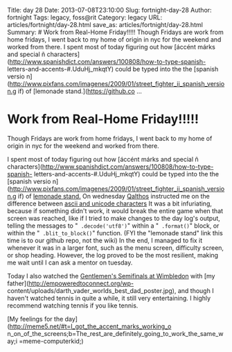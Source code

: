 Title: day 28
Date: 2013-07-08T23:10:00
Slug: fortnight-day-28
Author: fortnight
Tags: legacy, foss@rit
Category: legacy
URL: articles/fortnight/day-28.html
save_as: articles/fortnight/day-28.html
Summary: # Work from Real-Home Friday!!!!!  Though Fridays are work from home fridays, I went back to my home of origin in nyc for the weekend and worked from there.  I spent most of today figuring out how [áccént márks and special ñ characters](http://www.spanishdict.com/answers/100808/how-to-type-spanish- letters-and-accents-#.UduHj_mkqtY) could be typed into the the [spanish versio n](http://www.pixfans.com/imagenes/2009/01/street_fighter_ii_spanish_version.g if) of [lemonade stand.](https://github.co ... 

# Work from Real-Home Friday!!!!!

Though Fridays are work from home fridays, I went back to my home of origin in
nyc for the weekend and worked from there.

I spent most of today figuring out how [áccént márks and special ñ
characters](http://www.spanishdict.com/answers/100808/how-to-type-spanish-
letters-and-accents-#.UduHj_mkqtY) could be typed into the the [spanish versio
n](http://www.pixfans.com/imagenes/2009/01/street_fighter_ii_spanish_version.g
if) of [lemonade stand.](https://github.com/FOSSRIT/lemonade-stand) On
wednesday [Qalthos](https://github.com/qalthos) instructed me on the
difference between [ascii and unicode
characters](http://docs.python.org/2/howto/unicode.html) It was a bit
infuriating, because if something didn't work, it would break the entire game
when that screen was reached, like if I tried to make changes to the day log's
output, telling the messages to "` .decode('utf8')`" within a "` .format()`"
block, or within the "` .blit_to_block()`" function. (FYI the "lemonade stand"
link this time is to our github repo, not the wiki) In the end, I managed to
fix it whenever it was in a larger font, such as the menu screen, difficulty
screen, or shop heading. However, the log proved to be the most resilient,
making me wait until I can ask a mentor on tuesday.

Today I also watched the [Gentlemen's Semifinals at
Wimbledon](http://www.wimbledon.com/en_GB/scores/schedule/schedule19.html)
with [my father](http://empoweredtoconnect.org/wp-
content/uploads/darth_vader_worlds_best_dad_poster.jpg), and though I haven't
watched tennis in quite a while, it still very entertaining. I highly
recommend watching tennis if you like tennis.

[My feelings for the day](http://meme5.net/#t=I_got_the_accent_marks_working_o
n_on_of_the_screens;b=The_rest_are_definitely_going_to_work_the_same_way;i
=meme-computerkid;)

